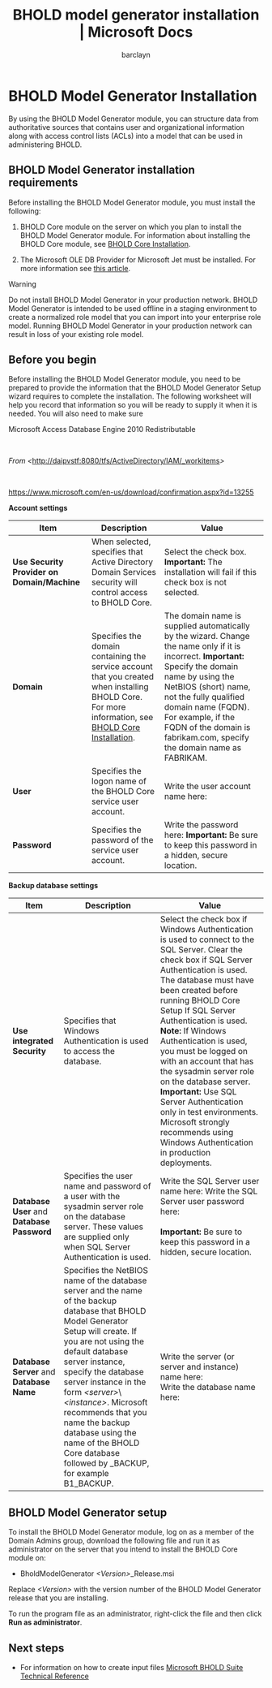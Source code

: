 ﻿---
# required metadata

title: BHOLD model generator installation | Microsoft Docs
description: BHOLD model allows you to structure data from various sources 
keywords:
author: barclayn
ms.author: barclayn
manager: mbaldwin
ms.date: 09/07/2017
ms.topic: article
ms.service: microsoft-identity-manager
ms.technology: security
ms.assetid:


---

# BHOLD Model Generator Installation

By using the BHOLD Model Generator module, you can structure data from authoritative sources that contains user and organizational information along with access control lists (ACLs) into a model that can be used in administering BHOLD.

## BHOLD Model Generator installation requirements 

Before installing the BHOLD Model Generator module, you must install the
following:

1. BHOLD Core module on the server on which you plan to install the BHOLD Model Generator module. For information about installing the BHOLD Core module, see [BHOLD Core Installation](https://technet.microsoft.com/en-us/library/jj134095(v=ws.10).aspx).

2. The Microsoft OLE DB Provider for Microsoft Jet must be installed. For more information see [this article](http://support.microsoft.com/kb/271908).

>[!WARNING]
Do not install BHOLD Model Generator in your production network. BHOLD Model Generator is intended to be used offline in a staging environment to create a normalized role model that you can import into your enterprise role model. Running BHOLD Model Generator in your production network can result in loss of your existing role model.

## Before you begin

Before installing the BHOLD Model Generator module, you need to be prepared to
provide the information that the BHOLD Model Generator Setup wizard requires to
complete the installation. The following worksheet will help you record that
information so you will be ready to supply it when it is needed. You will also
need to make sure

Microsoft Access Database Engine 2010 Redistributable

 

*From \<*<http://daipvstf:8080/tfs/ActiveDirectory/IAM/_workitems>*\>*

 

<https://www.microsoft.com/en-us/download/confirmation.aspx?id=13255>

**Account settings**

| **Item**                                    | **Description**                                                                                                                                                                                                           | **Value**                                                                                                                                                                                                                                                                                                            |
|---------------------------------------------|---------------------------------------------------------------------------------------------------------------------------------------------------------------------------------------------------------------------------|----------------------------------------------------------------------------------------------------------------------------------------------------------------------------------------------------------------------------------------------------------------------------------------------------------------------|
| **Use Security Provider on Domain/Machine** | When selected, specifies that Active Directory Domain Services security will control access to BHOLD Core.                                                                                                                | Select the check box. **Important:** The installation will fail if this check box is not selected.                                                                                                                                                                                                                   |
| **Domain**                                  | Specifies the domain containing the service account that you created when installing BHOLD Core. For more information, see [BHOLD Core Installation](https://technet.microsoft.com/en-us/library/jj134095(v=ws.10).aspx). | The domain name is supplied automatically by the wizard. Change the name only if it is incorrect. **Important:** Specify the domain name by using the NetBIOS (short) name, not the fully qualified domain name (FQDN). For example, if the FQDN of the domain is fabrikam.com, specify the domain name as FABRIKAM. |
| **User**                                    | Specifies the logon name of the BHOLD Core service user account.                                                                                                                                                          | Write the user account name here:                                                                                                                                                                                                                                                                                    |
| **Password**                                | Specifies the password of the service user account.                                                                                                                                                                       | Write the password here: **Important:** Be sure to keep this password in a hidden, secure location.                                                                                                                                                                                                                  |

**Backup database settings**

| Item                                        | Description                                                                                                                                                                                                                                                                                                                                                                                                                  | Value                                                                                                                                                                                                                                                                                                                                                                                                                                                                                                                                                               |
|---------------------------------------------|------------------------------------------------------------------------------------------------------------------------------------------------------------------------------------------------------------------------------------------------------------------------------------------------------------------------------------------------------------------------------------------------------------------------------|---------------------------------------------------------------------------------------------------------------------------------------------------------------------------------------------------------------------------------------------------------------------------------------------------------------------------------------------------------------------------------------------------------------------------------------------------------------------------------------------------------------------------------------------------------------------|
| **Use integrated Security**                 | Specifies that Windows Authentication is used to access the database.                                                                                                                                                                                                                                                                                                                                                        | Select the check box if Windows Authentication is used to connect to the SQL Server. Clear the check box if SQL Server Authentication is used. The database must have been created before running BHOLD Core Setup If SQL Server Authentication is used. **Note:** If Windows Authentication is used, you must be logged on with an account that has the sysadmin server role on the database server. **Important:** Use SQL Server Authentication only in test environments. Microsoft strongly recommends using Windows Authentication in production deployments. |
| **Database User** and **Database Password** | Specifies the user name and password of a user with the sysadmin server role on the database server. These values are supplied only when SQL Server Authentication is used.                                                                                                                                                                                                                                                  | Write the SQL Server user name here:  Write the SQL Server user password here: </br></br> **Important:** Be sure to keep this password in a hidden, secure location.                                                                                                                                                                                                                                                                                                                                                                                                           |
| **Database Server** and **Database Name**   | Specifies the NetBIOS name of the database server and the name of the backup database that BHOLD Model Generator Setup will create. If you are not using the default database server instance, specify the database server instance in the form *\<server\>*\\*\<instance\>*.  Microsoft recommends that you name the backup database using the name of the BHOLD Core database followed by \_BACKUP, for example B1_BACKUP. | Write the server (or server and instance) name here: </br> Write the database name here:

## BHOLD Model Generator setup

To install the BHOLD Model Generator module, log on as a member of the Domain Admins group, download the following file and run it as administrator on the server that you intend to install the BHOLD Core module on:

- BholdModelGenerator *\<Version\>*\_Release.msi

Replace *\<Version\>* with the version number of the BHOLD Model Generator release that you are installing.

To run the program file as an administrator, right-click the file and then click **Run as administrator**.

## Next steps

- For information on how to create input files [Microsoft BHOLD Suite Technical Reference](https://technet.microsoft.com/en-us/library/jj134935(v=ws.10).aspx)